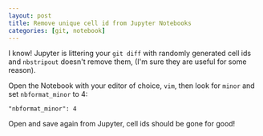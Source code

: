 ```yaml
---
layout: post
title: Remove unique cell id from Jupyter Notebooks
categories: [git, notebook]
---
```


I know! Jupyter is littering your `git diff` with randomly generated cell ids and `nbstripout` doesn't remove them, (I'm sure they are useful for some reason).

Open the Notebook with your editor of choice, `vim`, then look for `minor` and set `nbformat_minor` to 4:

    "nbformat_minor": 4

Open and save again from Jupyter, cell ids should be gone for good!
